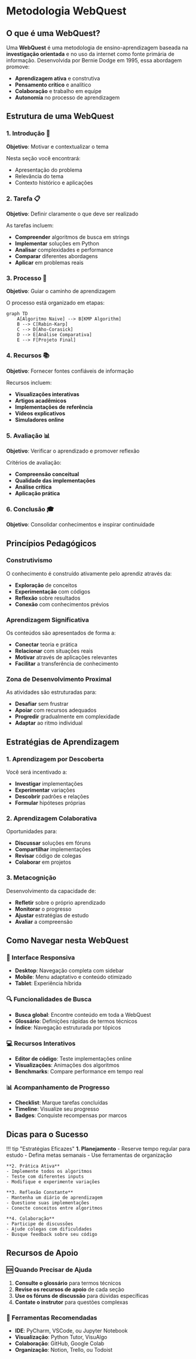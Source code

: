 # Metodologia WebQuest

## O que é uma WebQuest?

Uma **WebQuest** é uma metodologia de ensino-aprendizagem baseada na **investigação orientada** e no uso da internet como fonte primária de informação. Desenvolvida por Bernie Dodge em 1995, essa abordagem promove:

- **Aprendizagem ativa** e construtiva
- **Pensamento crítico** e analítico  
- **Colaboração** e trabalho em equipe
- **Autonomia** no processo de aprendizagem

## Estrutura de uma WebQuest

### 1. Introdução 🎯
**Objetivo**: Motivar e contextualizar o tema

Nesta seção você encontrará:
- Apresentação do problema
- Relevância do tema
- Contexto histórico e aplicações

### 2. Tarefa 📋
**Objetivo**: Definir claramente o que deve ser realizado

As tarefas incluem:
- **Compreender** algoritmos de busca em strings
- **Implementar** soluções em Python
- **Analisar** complexidades e performance
- **Comparar** diferentes abordagens
- **Aplicar** em problemas reais

### 3. Processo 🔄
**Objetivo**: Guiar o caminho de aprendizagem

O processo está organizado em etapas:

```mermaid
graph TD
    A[Algoritmo Naive] --> B[KMP Algorithm]
    B --> C[Rabin-Karp]
    C --> D[Aho-Corasick]
    D --> E[Análise Comparativa]
    E --> F[Projeto Final]
```

### 4. Recursos 📚
**Objetivo**: Fornecer fontes confiáveis de informação

Recursos incluem:
- **Visualizações interativas**
- **Artigos acadêmicos**
- **Implementações de referência**
- **Vídeos explicativos**
- **Simuladores online**

### 5. Avaliação 📊
**Objetivo**: Verificar o aprendizado e promover reflexão

Critérios de avaliação:
- **Compreensão conceitual**
- **Qualidade das implementações**
- **Análise crítica**
- **Aplicação prática**

### 6. Conclusão 🎓
**Objetivo**: Consolidar conhecimentos e inspirar continuidade

## Princípios Pedagógicos

### Construtivismo
O conhecimento é construído ativamente pelo aprendiz através da:
- **Exploração** de conceitos
- **Experimentação** com códigos
- **Reflexão** sobre resultados
- **Conexão** com conhecimentos prévios

### Aprendizagem Significativa
Os conteúdos são apresentados de forma a:
- **Conectar** teoria e prática
- **Relacionar** com situações reais
- **Motivar** através de aplicações relevantes
- **Facilitar** a transferência de conhecimento

### Zona de Desenvolvimento Proximal
As atividades são estruturadas para:
- **Desafiar** sem frustrar
- **Apoiar** com recursos adequados
- **Progredir** gradualmente em complexidade
- **Adaptar** ao ritmo individual

## Estratégias de Aprendizagem

### 1. Aprendizagem por Descoberta
Você será incentivado a:
- **Investigar** implementações
- **Experimentar** variações
- **Descobrir** padrões e relações
- **Formular** hipóteses próprias

### 2. Aprendizagem Colaborativa
Oportunidades para:
- **Discussar** soluções em fóruns
- **Compartilhar** implementações
- **Revisar** código de colegas
- **Colaborar** em projetos

### 3. Metacognição
Desenvolvimento da capacidade de:
- **Refletir** sobre o próprio aprendizado
- **Monitorar** o progresso
- **Ajustar** estratégias de estudo
- **Avaliar** a compreensão

## Como Navegar nesta WebQuest

### 📱 Interface Responsiva
- **Desktop**: Navegação completa com sidebar
- **Mobile**: Menu adaptativo e conteúdo otimizado
- **Tablet**: Experiência híbrida

### 🔍 Funcionalidades de Busca
- **Busca global**: Encontre conteúdo em toda a WebQuest
- **Glossário**: Definições rápidas de termos técnicos
- **Índice**: Navegação estruturada por tópicos

### 💻 Recursos Interativos
- **Editor de código**: Teste implementações online
- **Visualizações**: Animações dos algoritmos
- **Benchmarks**: Compare performance em tempo real

### 📊 Acompanhamento de Progresso
- **Checklist**: Marque tarefas concluídas
- **Timeline**: Visualize seu progresso
- **Badges**: Conquiste recompensas por marcos

## Dicas para o Sucesso

!!! tip "Estratégias Eficazes"
    **1. Planejamento**
    - Reserve tempo regular para estudo
    - Defina metas semanais
    - Use ferramentas de organização

    **2. Prática Ativa**
    - Implemente todos os algoritmos
    - Teste com diferentes inputs
    - Modifique e experimente variações

    **3. Reflexão Constante**
    - Mantenha um diário de aprendizagem
    - Questione suas implementações
    - Conecte conceitos entre algoritmos

    **4. Colaboração**
    - Participe de discussões
    - Ajude colegas com dificuldades
    - Busque feedback sobre seu código

## Recursos de Apoio

### 🆘 Quando Precisar de Ajuda
1. **Consulte o glossário** para termos técnicos
2. **Revise os recursos de apoio** de cada seção
3. **Use os fóruns de discussão** para dúvidas específicas
4. **Contate o instrutor** para questões complexas

### 🔧 Ferramentas Recomendadas
- **IDE**: PyCharm, VSCode, ou Jupyter Notebook
- **Visualização**: Python Tutor, VisuAlgo
- **Colaboração**: GitHub, Google Colab
- **Organização**: Notion, Trello, ou Todoist
